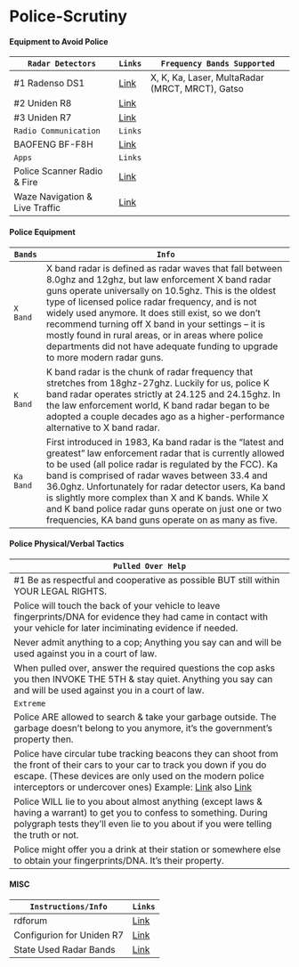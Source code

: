 # Police-Scrutiny

#### Equipment to Avoid Police
| ``Radar Detectors`` | ``Links`` | ``Frequency Bands Supported`` |
|-|-|-|
| #1 Radenso DS1 | [Link](https://amzn.to/3QvCYzl) | X, K, Ka, Laser, MultaRadar (MRCT, MRCT), Gatso |
| #2 Uniden R8 | [Link](https://amzn.to/3MWIQ1K) |  |
| #3 Uniden R7 | [Link](https://amzn.to/3LXBKtC) |  |
| ``Radio Communication`` | ``Links`` |  |
| BAOFENG BF-F8H | [Link](https://amzn.to/3EbIm52) |  |
| ``Apps`` | ``Links`` |  |
| Police Scanner Radio & Fire | [Link](https://apps.apple.com/us/app/police-scanner-radio-fire/id498405045) |  |
| Waze Navigation & Live Traffic | [Link](https://apps.apple.com/us/app/waze-navigation-live-traffic/id323229106) |  |

#### Police Equipment
| ``Bands`` | ``Info`` |
|-|-|
| ``X Band`` | X band radar is defined as radar waves that fall between 8.0ghz and 12ghz, but law enforcement X band radar guns operate universally on 10.5ghz. This is the oldest type of licensed police radar frequency, and is not widely used anymore. It does still exist, so we don’t recommend turning off X band in your settings – it is mostly found in rural areas, or in areas where police departments did not have adequate funding to upgrade to more modern radar guns. |
| ``K Band`` | K band radar is the chunk of radar frequency that stretches from 18ghz-27ghz. Luckily for us, police K band radar operates strictly at 24.125 and 24.15ghz. In the law enforcement world, K band radar began to be adopted a couple decades ago as a higher-performance alternative to X band radar. |
| ``Ka Band`` | First introduced in 1983, Ka band radar is the “latest and greatest” law enforcement radar that is currently allowed to be used (all police radar is regulated by the FCC). Ka band is comprised of radar waves between 33.4 and 36.0ghz. Unfortunately for radar detector users, Ka band is slightly more complex than X and K bands. While X and K band police radar guns operate on just one or two frequencies, KA band guns operate on as many as five. |

#### Police Physical/Verbal Tactics
| ``Pulled Over Help`` |
|-|
| #1 Be as respectful and cooperative as possible BUT still within YOUR LEGAL RIGHTS. |
| Police will touch the back of your vehicle to leave fingerprints/DNA for evidence they had came in contact with your vehicle for later inciminating evidence if needed. |
| Never admit anything to a cop; Anything you say can and will be used against you in a court of law. |
| When pulled over, answer the required questions the cop asks you then INVOKE THE 5TH & stay quiet. Anything you say can and will be used against you in a court of law. |
| ``Extreme`` |
| Police ARE allowed to search & take your garbage outside. The garbage doesn’t belong to you anymore, it’s the government’s property then. |
| Police have circular tube tracking beacons they can shoot from the front of their cars to your car to track you down if you do escape. (These devices are only used on the modern police interceptors or undercover ones) Example: [Link](https://www.youtube.com/watch?v=V36O09QQpnI) also [Link](https://www.youtube.com/watch?v=SXb9UDWE_aw)|
| Police WILL lie to you about almost anything (except laws & having a warrant) to get you to confess to something. During polygraph tests they’ll even lie to you about if you were telling the truth or not. |
| Police might offer you a drink at their station or somewhere else to obtain your fingerprints/DNA. It’s their property. |

#### MISC
| ``Instructions/Info`` | ``Links`` |
|-|-|
| rdforum | [Link](https://www.rdforum.org/) |
| Configurion for Uniden R7 | [Link](https://www.vortexradar.com/2019/04/how-to-set-up-configure-uniden-r7-radar-detector/) |
| State Used Radar Bands | [Link](https://keepspeedincheck.com/police-radar-brands-used-by-state/) |
